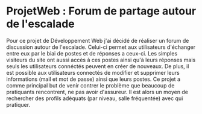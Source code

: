 # ProjetWeb : Forum de partage autour de l'escalade

Pour ce projet de Développement Web j'ai décidé de réaliser un forum de discussion autour de l'escalade. Celui-ci permet aux utilisateurs d'échanger entre eux par le biai de postes et de réponses a ceux-ci. Les simples visiteurs du site ont aussi accès à ces postes ainsi qu'à leurs réponses mais seuls les utilisateurs connéctés peuvent en créer de nouveaux. De plus, il est possible aux utilisateurs connectés de modifier et supprimer leurs informations (mail et mot de passe) ainsi que leurs postes. Ce projet a comme principal but de venir contrer le problème que beaucoup de pratiquants rencontrent, ne pas avoir d'assureur. Il est alors un moyen de rechercher des profils adéquats (par niveau, salle fréquentée) avec qui pratiquer.
